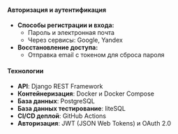 #### Авторизация и аутентификация
- **Способы регистрации и входа:**
    - Пароль и электронная почта
    - Через сервисы: Google, Yandex
- **Восстановление доступа:**
	- Отправка email с токеном для сброса пароля

#### Технологии
- **API**: Django REST Framework
- **Контейнеризация**: Docker и Docker Compose
- **База данных**: PostgreSQL
- **База данных тестирование**: liteSQL 
- **CI/CD деплой**: GitHub Actions
- **Авторизация**: JWT (JSON Web Tokens) и OAuth 2.0
